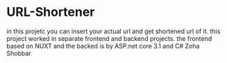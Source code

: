 # URL-Shortener
in this projetc you can insert your actual url and get shortened url of it.
this project worked in separate frontend and backend projects. the frontend based on NUXT and the backed is by ASP.net core 3.1 and C#
Zoha Shobbar
